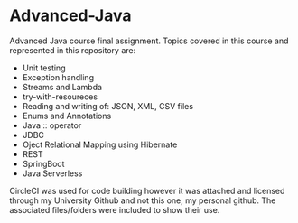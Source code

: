 # Advanced-Java
Advanced Java course final assignment. Topics covered in this course and represented in this repository are:

- Unit testing
- Exception handling
- Streams and Lambda
- try-with-resoureces
- Reading and writing of: JSON, XML, CSV files
- Enums and Annotations
- Java :: operator
- JDBC
- Oject Relational Mapping using Hibernate
- REST
- SpringBoot
- Java Serverless

CircleCI was used for code building however it was attached and licensed through my University Github and not this one, my personal github. The associated files/folders were included to show their use.
